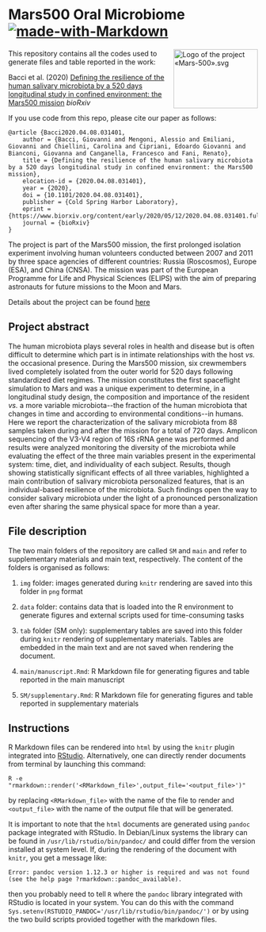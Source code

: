 # Mars500 Oral Microbiome [![made-with-Markdown](https://img.shields.io/badge/Made%20with-Markdown-1f425f.svg)](http://commonmark.org)

<img alt="Logo of the project «Mars-500».svg" src="https://upload.wikimedia.org/wikipedia/commons/thumb/e/e3/Logo_of_the_project_%C2%ABMars-500%C2%BB.svg/170px-Logo_of_the_project_%C2%ABMars-500%C2%BB.svg.png" width="170" height="119" align="right">

This repository contains all the codes used to generate files and table reported in the work:

Bacci et al. (2020) [Defining the resilience of the human salivary microbiota by a 520 days longitudinal study in confined environment: the Mars500 mission](https://www.biorxiv.org/content/10.1101/2020.04.08.031401v2) *bioRxiv*

If you use code from this repo, please cite our paper as follows:

```
@article {Bacci2020.04.08.031401,
	author = {Bacci, Giovanni and Mengoni, Alessio and Emiliani, Giovanni and Chiellini, Carolina and Cipriani, Edoardo Giovanni and Bianconi, Giovanna and Canganella, Francesco and Fani, Renato},
	title = {Defining the resilience of the human salivary microbiota by a 520 days longitudinal study in confined environment: the Mars500 mission},
	elocation-id = {2020.04.08.031401},
	year = {2020},
	doi = {10.1101/2020.04.08.031401},
	publisher = {Cold Spring Harbor Laboratory},
	eprint = {https://www.biorxiv.org/content/early/2020/05/12/2020.04.08.031401.full.pdf},
	journal = {bioRxiv}
}
```

The project is part of the Mars500 mission, the first prolonged isolation experiment involving human volunteers conducted between 2007 and 2011 by three space agencies of different countries: Russia (Roscosmos), Europe (ESA), and China (CNSA). The mission was part of the European Programme for Life and Physical Sciences (ELIPS) with the aim of preparing astronauts for future missions to the Moon and Mars.

Details about the project can be found [here](https://www.esa.int/Science_Exploration/Human_and_Robotic_Exploration/Mars500/Mars500_study_overview)

## Project abstract

The human microbiota plays several roles in health and disease but is often difficult to determine which part is in intimate relationships with the host _vs._ the occasional presence. During the Mars500 mission, six crewmembers lived completely isolated from the outer world for 520 days following standardized diet regimes. The mission constitutes the first spaceflight simulation to Mars and was a unique experiment to determine, in a longitudinal study design, the composition and importance of the resident _vs._ a more variable microbiota--the fraction of the human microbiota that changes in time and according to environmental conditions--in humans. Here we report the characterization of the salivary microbiota from 88 samples taken during and after the mission for a total of 720 days. Amplicon sequencing of the V3-V4 region of 16S rRNA gene was performed and results were analyzed monitoring the diversity of the microbiota while evaluating the effect of the three main variables present in the experimental system: time, diet, and individuality of each subject. Results, though showing statistically significant effects of all three variables, highlighted a main contribution of salivary microbiota personalized features, that is an individual-based resilience of the microbiota. Such findings open the way to consider salivary microbiota under the light of a pronounced personalization even after sharing the same physical space for more than a year.

## File description

The two main folders of the repository are called `SM` and `main` and refer to supplementary materials and main text, respectively. The content of the folders is organised as follows:

1. `img` folder: images generated during `knitr` rendering are saved into this folder in `png` format

2. `data` folder: contains data that is loaded into the R environment to generate figures and external scripts used for time-consuming tasks

3. `tab` folder (SM only): supplementary tables are saved into this folder during `knitr` rendering of supplementary materials. Tables are embedded in the main text and are not saved when rendering the document.

4. `main/manuscript.Rmd`: R Markdown file for generating figures and table reported in the main manuscript

4. `SM/supplementary.Rmd`: R Markdown file for generating figures and table reported in supplementary materials

## Instructions

R Markdown files can be rendered into `html` by using the `knitr` plugin integrated into [RStudio](https://rstudio.com/?_ga=2.50552553.1339302526.1611745574-1183453795.1578408315). Alternatively, one can directly render documents from terminal by launching this command:

```shell
R -e "rmarkdown::render('<RMarkdown_file>',output_file='<output_file>')"
```

by replacing `<RMarkdown_file>` with the name of the file to render and `<output_file>` with the name of the output file that will be generated.

It is important to note that the `html` documents are generated using `pandoc` package integrated with RStudio. In Debian/Linux systems the library can be found in `/usr/lib/rstudio/bin/pandoc/` and could differ from the version installed at system level. If, during the rendering of the document with `knitr`, you get a message like:

```shell
Error: pandoc version 1.12.3 or higher is required and was not found (see the help page ?rmarkdown::pandoc_available).
```

then you probably need to tell `R` where the `pandoc` library integrated with RStudio is located in your system. You can do this with the command `Sys.setenv(RSTUDIO_PANDOC='/usr/lib/rstudio/bin/pandoc/')` or by using the two build scripts provided together with the markdown files.
